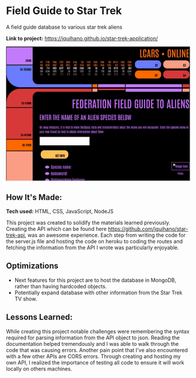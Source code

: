 # Field Guide to Star Trek
A field guide database to various star trek aliens

**Link to project:** https://jquihano.github.io/star-trek-application/

![alt tag](https://raw.githubusercontent.com/jquihano/star-trek-application/main/star-trek.gif)

## How It's Made:

**Tech used:** HTML, CSS, JavaScript, NodeJS

This project was created to solidify the materials learned previously. Creating the API which can be found here https://github.com/jquihano/star-trek-api, was an awesome experience. Each step from writing the code for the server.js file and hosting the code on heroku to coding the routes and fetching the information from the API I wrote was particularly enjoyable.
## Optimizations
- Next features for this project are to host the database in MongoDB, rather than having hardcoded objects.
- Potentially expand database with other information from the Star Trek TV show.


## Lessons Learned:

While creating this project notable challenges were remembering the syntax required for parsing information from the API object to json. Reading the documentation helped tremendously and I was able to walk through the code that was causing errors. 
Another pain point that I've also encountered with a few other APIs are CORS errors. Through creating and hosting my own API, I realized the importance of testing all code to ensure it will work locally on others machines.



